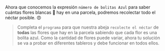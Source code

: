 <gs-attire attire-url="https://raw.githubusercontent.com/MumukiProject/mumuki-guia-gobstones-practica-repeticion-simple-kids/master/assets/attires/config.json"> </gs-attire>

<gs-toolbox toolbox-url="https://raw.githubusercontent.com/MumukiProject/mumuki-guia-gobstones-practica-repeticion-simple-kids/master/assets/toolbox_1553783444661.xml"></gs-toolbox>

Ahora que conocemos la expresión `número de bolitas Azul` para saber cuántas flores blancas :white_flower: hay en una parcela, podremos recolectar todo el néctar posible. :heart_eyes:

> Completa el `programa` para que nuestra abeja `recolecte el néctar` de **todas** las flores que hay en la parcela sabiendo que cada flor es una bolita azul. Como la cantidad de flores puede variar, ahora tu solución se va a probar en diferentes tableros y debe funcionar en todos ellos.

